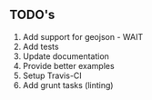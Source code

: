 ## TODO's ##

1. Add support for geojson - WAIT
2. Add tests 
3. Update documentation
4. Provide better examples
5. Setup Travis-CI
6. Add grunt tasks (linting)
